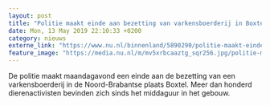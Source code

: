 ```yaml
---
layout: post
title: "Politie maakt einde aan bezetting van varkensboerderij in Boxtel"
date: Mon, 13 May 2019 22:10:33 +0200
category: nieuws
externe_link: "https://www.nu.nl/binnenland/5890290/politie-maakt-einde-aan-bezetting-van-varkensboerderij-in-boxtel.html"
feature_image: "https://media.nu.nl/m/mv5xrbcaaztg_sqr256.jpg/politie-maakt-einde-aan-bezetting-van-varkensboerderij-in-boxtel.jpg"
---
```


De politie maakt maandagavond een einde aan de bezetting van een varkensboerderij in de Noord-Brabantse plaats Boxtel. Meer dan honderd dierenactivisten bevinden zich sinds het middaguur in het gebouw.
